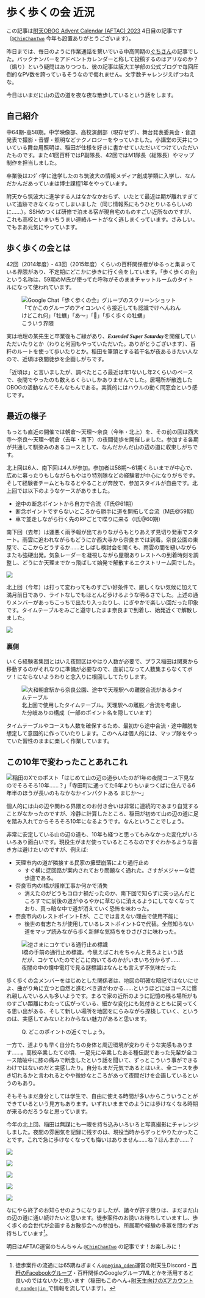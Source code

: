 # 歩く歩くの会 近況

この記事は[附天OBOG Advent Calendar (AFTAC) 2023](https://adventar.org/calendars/9428) 4日目の記事です（[`@ChinChanTwo`](https://twitter.com/ChinChanTwo/status/1727329091010138243) 今年も設置ありがとうございます）。

昨日までは、毎日のように作業通話を繋いでいる中高同期の[ぐちさん](https://twitter.com/Mt_Guchi03)の記事でした。バックナンバーをアドベントカレンダーと称して投稿するのはアリなのか？（煽り）という疑問はありつつも、彼の記事は阪大工学部の公式ブログで毎回圧倒的なPV数を誇っているそうなので侮れません。文字数チャレンジえげつねえな。

今日はいまだに山の辺の道を夜な夜な散歩しているという話をします。

## 自己紹介

中64期-高58期。中学映像部、高校演劇部（現存せず）、舞台発表委員会・音選発表で撮影・音響・照明などテクノロジーをやっていました。小講堂の天井についている舞台用照明は、稲田が仕様を好きに書かせていただいてつけていただいたものです。また41回百粁ではP副隊長、42回ではM1隊長（総隊長）やマップ制作を担当しました。

卒業後はｽﾝﾀﾞｲ学に進学したのち筑波大の情報メディア創成学類に入学し、なんだかんだあっていまは博士課程1年をやっています。

附天から筑波大に進学する人はなかなかおらず、いたとて最近は期が離れすぎていて追跡できなくなってしまいました（同じ情報系にもうひとりいるらしいのに……）。SSHのつくば研修で泊まる宿が現自宅のものすごい近所なのですが、これも高校といまいちうまい連絡ルートがなく逃しまくっています。さみしい。でもまあ元気にやっています。

## 歩く歩くの会とは

42回（2014年度）・43回（2015年度）くらいの百粁関係者がゆるっと集まっている界隈があり、不定期にどこかに歩きに行く会をしています。「歩く歩くの会」という名称は、59期のM氏が使ってた呼称がそのままチャットルームのタイトルになって使われています。

<figure>
  <img src="./chat_screenshot.png" alt="Google Chat「歩く歩くの会」グループのスクリーンショット「てかこのグループのアイコンいくら接近しても認識でけへんねんけどこれ何」「牡蠣」「あ〜」「🦪」「歩く歩くの牡蠣」">
  <figcaption>こういう界隈</figcaption>
</figure>

実は地理の某先生と卒業後もご縁があり、<span style="font-weight: bold; font-style: italic; font-family: 'Times New Roman', serif">Extended Super Saturday</span>を開催していただいたりとか（わりと何回もやっていただいた。ありがとうございます）、百粁のルートを使って歩いたりとか。稲田を筆頭とする若干名が夜あるきたい人なので、近頃は夜間徒歩を企画しがちです。

「近頃は」と言いましたが、調べたところ最近は年1ないし年2くらいのペースで、夜間でやったのも数えるくらいしかありませんでした。居場所が散逸したOBOGの活動なんてそんなもんである。実質的にはハウルの動く同窓会という感じです。

## 最近の様子

もっとも直近の開催では朝倉〜天理〜奈良（今年・北上）を、その前の回は西大寺〜奈良〜天理〜朝倉（去年・南下）の夜間徒歩を開催しました。参加する各期が共通して馴染みのあるコースとして、なんだかんだ山の辺の道に収束しがちです。

北上回は6人、南下回は4人が参加。参加者は58期〜61期くらいまでが中心で、広めに募ったりもしながらもやはり特別隊などの経験者が中心になりがちです。そして経験者チームともなるとやることが奔放で、参加スタイルが自由です。北上回では以下のようなケースがありました。

- 途中の断念ポイントから自力で合流（T氏@61期）
- 断念ポイントですらないところから勝手に道を開拓して合流（M氏@59期）
- 車で並走しながら行く先のRPごとで喋りに来る（I氏@60期）

南下回（去年）は運悪く雨予報が出ておりながらもとりあえず見切り発車でスタート。雨雲に追われながらもどうにか西大寺から奈良までは到着。奈良公園の東屋で、ここからどうするか……としばし検討会を開くも、雨雲の間を縫いながらまたも強硬出発。気象レーダーを凝視しながら屋根ありレストへの到着時刻を調整し、どうにか天理までかっ飛ばして始発で解散するエクストリーム回でした。

![](./2022_snap_0.jpg)

北上回（今年）は打って変わってものすごい好条件で、厳しくない気候に加えて満月前日であり、ライトなしでもほとんど歩けるような明るさでした。上述の通りメンバーがあっちこっちで出たり入ったりし、にぎやかで楽しい回だった印象です。タイムテーブルをみごと遵守したまま奈良まで到着し、始発近くで解散しました。

![](./2023_snap_0.jpg)

### 裏側

いくら経験者集団とはいえ夜間区はやはり人数が必要で、プラス稲田は関東から移動するのがそれなりに準備が必要なので、直前になって人数集まらなくてボツ！にならないようわりと念入りに根回ししてたりします。

<figure>
  <img src="timetable.png" alt="大和朝倉駅から奈良公園、途中で天理駅への離脱合流があるタイムテーブル">
  <figcaption>北上回で使用したタイムテーブル。天理駅への離脱／合流を考慮した分岐ありの構成（一部のポイント名を隠しています）</figcaption>
</figure>

タイムテーブルやコースも人数を確保するため、最初から途中合流・途中離脱を想定して意図的に作っていたりします。このへんは個人的には、マップ隊をやっていた習性のままに楽しく作業しています。

## この10年で変わったことあれこれ

![稲田のXでのポスト「はじめて山の辺の道歩いたのが1年の夜間コース下見なのでそろそろ10年……？」「寺田町に通ってた6年よりもいまつくばに住んでる6年半のほうが長いのもなかなかインパクトある まじか〜」](./10th_anniv_post.png)

個人的には山の辺や関わる界隈とのお付き合いは非常に連続的であまり自覚することがなかったのですが、冷静に計算したところ、稲田が初めて山の辺の道に足を踏み入れてからそろそろ10年になるようです。なんということでしょう。

非常に安定している山の辺の道も、10年も経つと思ってもみなかった変化がいろいろあり面白いです。現役生がまだ使っているところなのですぐわかるような書き方は避けたいのですが、例えば:

- 天理市内の道が隣接する民家の擁壁崩落により通行止め
  - すぐ横に迂回路が案内されており問題なく通れた。さすがメジャーな徒歩道である。
- 奈良市内のI橋が護岸工事か何かで消失
  - 消えたのがどうもコロナ禍だったのか、南下回で知らずに突っ込んだところすでに前後の道がゆるやかに草むらに消えるようにしてなくなっており、真っ暗な中で道が消えていく恐怖を味わった。
- 奈良市内のレストポイントEが、ここでは言えない理由で使用不能に
  - 後世の有志たちが使用しているレストポイントGで代替。全然知らない道をマップ読みながら歩く新鮮な気持ちをひさびさに味わった。

<figure>
 <img src="./do-not-enter.jpg" alt="逆さまにコケている通行止め標識">
 <figcaption>I橋の手前の通行止め標識。今思えばこれをちゃんと見ろよという話だが、コケていたのでどこに向いてるのかがいまいち分からず……夜闇の中の懐中電灯で見る謎標識はなんとも言えず不気味だった</figcaption>
</figure>

歩く歩くの会メンバーをはじめとした関係者は、地図の明確な暗記ではないにせよ、曲がり角に立つと自然と進むべき道がわかる……というほどにはコースに慣れ親しんでいる人も多いようです。まるで家の近所のように記憶の残る場所がものすごい距離にわたって広がっている、細かな変化にも気付きとともに戻ってくる思い出がある、そして新しい場所を地図をにらみながら探検していく、というのは、実感してみないとわからない魅力があると思います。

<figure>
  <img src="./2023_snap_7.jpg" alt="">
  <figcaption>Q. どこのポイントの近くでしょう。</figcaption>
</figure>

一方で、道よりも早く自分たちの身体と周辺環境が変わりそうな実感もあります……。高校卒業したての頃、一足先に卒業したある種伝説であった先輩が全コース踏破中に膝の痛みで断念したという話を聞いて、ずっとこういう事ができるわけではないのだと実感したり。自分もまだ元気であるとはいえ、全コースを歩き切れるかと言われるとやや微妙なところがあって夜間だけを企画しているというのもあり。

そもそもまだ身分としては学生で、自由に使える時間が多いからこういうことができているという見方もあります。いずれいままでのようには歩けなくなる時期が来るのだろうなと思っています。

今年の北上回、稲田は無謀にも一眼を持ち込みいろいろと写真撮影にチャレンジしました。夜間の雰囲気を記録に残すのは、現役当時からずっとやりたかったことです。これで急に歩けなくなっても悔いはありません……ね？ほんまか……？

![](./2023_snap_1.jpg)

![](./2023_snap_3.jpg)

![](./2023_snap_4.jpg)

![](./2023_snap_5.jpg)

![](./2023_snap_6.jpg)

なにやら終了のお知らせのようになりましたが、諸々が許す限りは、まだまだ山の辺の道に通い続けたいと思います。徒歩案件のお誘いお待ちしていますし、歩く歩くの会世代が企画するお散歩会への参加も、所属期や経験の多寡を問わずお待ちしています[^1]。

明日はAFTAC運営のちんちゃん [`@ChinChanTwo`](https://twitter.com/ChinChanTwo/status/1727329091010138243) の記事です！お楽しみに！

[^1]: 徒歩案件の流通には65期ねぎまくん[`@negima_oden`](https://twitter.com/negima_oden)運営の附天生Discord・[百粁のFacebookグループ](https://www.facebook.com/groups/100kmwalking)・百粁関係のGoogleグループMLとかを活用すると良いのではないかと思います（稲田もこのへん+[附天生向けのXアカウント `@_nandenjin_`](https://twitter.com/_nandenjin_)で情報を流しています）。
